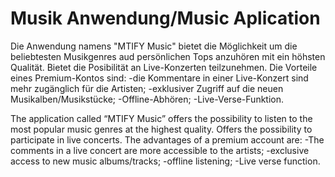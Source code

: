 # Musik Anwendung/Music Aplication

Die Anwendung namens "MTIFY Music" bietet die Möglichkeit um die beliebtesten Musikgenres aud persönlichen Tops anzuhören mit ein höhsten Qualität.
Bietet die Posibilität an Live-Konzerten teilzunehmen.
Die Vorteile eines Premium-Kontos sind:
-die Kommentare in einer Live-Konzert sind mehr zugänglich für die Artisten;
-exklusiver Zugriff auf die neuen Musikalben/Musikstücke;
-Offline-Abhören;
-Live-Verse-Funktion.

The application called “MTIFY Music” offers the possibility to listen to the most popular music genres at the highest quality.
Offers the possibility to participate in live concerts.
The advantages of a premium account are:
-The comments in a live concert are more accessible to the artists;
-exclusive access to new music albums/tracks;
-offline listening;
-Live verse function.
